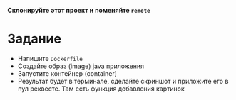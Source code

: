 **Склонируйте этот проект и поменяйте `remote`**

# Задание
- Напишите `Dockerfile`
- Создайте образ (image) java приложения
- Запустите контейнер (container)
- Результат будет в терминале, сделайте скриншот и приложите его в пул реквесте. Там есть функция добавления картинок
